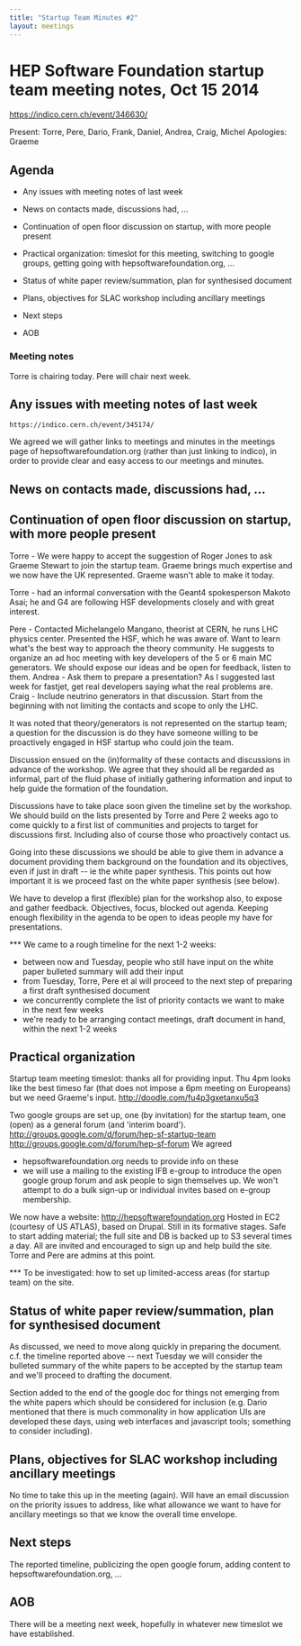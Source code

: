 ```yaml
---
title: "Startup Team Minutes #2"
layout: meetings
---
```


# HEP Software Foundation startup team meeting notes, Oct 15 2014

https://indico.cern.ch/event/346630/

Present: Torre, Pere, Dario, Frank, Daniel, Andrea, Craig, Michel
Apologies: Graeme

## Agenda

- Any issues with meeting notes of last week

- News on contacts made, discussions had, ...

- Continuation of open floor discussion on startup, with more people present

- Practical organization: timeslot for this meeting, switching to google groups, getting going with hepsoftwarefoundation.org, ...

- Status of white paper review/summation, plan for synthesised document

- Plans, objectives for SLAC workshop including ancillary meetings

- Next steps

- AOB

### Meeting notes

Torre is chairing today. Pere will chair next week.

## Any issues with meeting notes of last week
    https://indico.cern.ch/event/345174/

We agreed we will gather links to meetings and minutes in the meetings page of hepsoftwarefoundation.org (rather than just linking to indico), in order to provide clear and easy access to our meetings and minutes.

## News on contacts made, discussions had, ...
## Continuation of open floor discussion on startup, with more people present

Torre - We were happy to accept the suggestion of Roger Jones to ask Graeme Stewart to join the startup team. Graeme brings much expertise and we now have the UK represented. Graeme wasn't able to make it today.

Torre - had an informal conversation with the Geant4 spokesperson Makoto Asai; he and G4 are following HSF developments closely and with great interest.

Pere - Contacted Michelangelo Mangano, theorist at CERN, he runs LHC physics center. Presented the HSF, which he was aware of. Want to learn what's the best way to approach the theory community. He suggests to organize an ad hoc meeting with key developers of the 5 or 6 main MC generators. We should expose our ideas and be open for feedback, listen to them.
Andrea - Ask them to prepare a presentation? As I suggested last week for fastjet, get real developers saying what the
real problems are.
Craig - Include neutrino generators in that discussion. Start from the beginning with not limiting the contacts and scope to only the LHC.

It was noted that theory/generators is not represented on the startup team; a question for the discussion is do they have someone willing to be proactively engaged in HSF startup who could join the team.

Discussion ensued on the (in)formality of these contacts and discussions in advance of the workshop. We agree that they should all be regarded as informal, part of the fluid phase of initially gathering information and input to help guide the formation of the foundation.

Discussions have to take place soon given the timeline set by the workshop. We should build on the lists presented by Torre and Pere 2 weeks ago to come quickly to a first list of communities and projects to target for discussions first. Including also of course those who proactively contact us.

Going into these discussions we should be able to give them in advance a document providing them background on the foundation and its objectives, even if just in draft -- ie the white paper synthesis. This points out how important it is we proceed fast on the white paper synthesis (see below).

We have to develop a first (flexible) plan for the workshop also, to expose and gather feedback. Objectives, focus, blocked out agenda. Keeping enough flexibility in the agenda to be open to ideas people my have for presentations.

*** We came to a rough timeline for the next 1-2 weeks:
- between now and Tuesday, people who still have input on the white paper bulleted summary will add their input
- from Tuesday, Torre, Pere et al will proceed to the next step of preparing a first draft synthesised document
- we concurrently complete the list of priority contacts we want to make in the next few weeks
- we're ready to be arranging contact meetings, draft document in hand, within the next 1-2 weeks

## Practical organization

Startup team meeting timeslot: thanks all for providing input. Thu 4pm looks like the best timeso far (that does not impose a 6pm meeting on Europeans) but we need Graeme's input.
    http://doodle.com/fu4p3gxetanxu5q3

Two google groups are set up, one (by invitation) for the startup team, one (open) as a general forum (and 'interim board').
    http://groups.google.com/d/forum/hep-sf-startup-team
    http://groups.google.com/d/forum/hep-sf-forum
We agreed
- hepsoftwarefoundation.org needs to provide info on these
- we will use a mailing to the existing IFB e-group to introduce the open google group forum and ask people to sign themselves up. We won't attempt to do a bulk sign-up or individual invites based on e-group membership.

We now have a website:
    http://hepsoftwarefoundation.org
Hosted in EC2 (courtesy of US ATLAS), based on Drupal. Still in its formative stages. Safe to start adding material; the full site and DB is backed up to S3 several times a day. All are invited and encouraged to sign up and help build the site. Torre and Pere are admins at this point.

*** To be investigated: how to set up limited-access areas (for startup team) on the site.

## Status of white paper review/summation, plan for synthesised document

As discussed, we need to move along quickly in preparing the document. c.f. the timeline reported above -- next Tuesday we will consider the bulleted summary of the white papers to be accepted by the startup team and we'll proceed to drafting the document.

Section added to the end of the google doc for things not emerging from the white papers which should be considered for inclusion (e.g. Dario mentioned that there is much commonality in how application UIs are developed these days, using web interfaces and javascript tools; something to consider including).

## Plans, objectives for SLAC workshop including ancillary meetings

No time to take this up in the meeting (again). Will have an email discussion on the priority issues to address, like what allowance we want to have for ancillary meetings so that we know the overall time envelope.

## Next steps

The reported timeline, publicizing the open google forum, adding content to hepsoftwarefoundation.org, ...

## AOB

There will be a meeting next week, hopefully in whatever new timeslot we have established.
